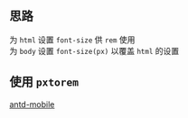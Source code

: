 ## 思路
为 `html` 设置 `font-size` 供 `rem` 使用  
为 `body` 设置 `font-size(px)` 以覆盖 `html` 的设置  

## 使用 `pxtorem`
[antd-mobile](https://github.com/ant-design/ant-design-mobile/wiki/HD)
